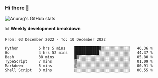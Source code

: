 ### Hi there 👋
![Anurag's GitHub stats](https://github-readme-stats.vercel.app/api?username=jami1024&show_icons=true&theme=radical)

📊 **Weekly development breakdown**
<!--START_SECTION:waka-->

```text
From: 03 December 2022 - To: 10 December 2022

Python         5 hrs 5 mins    ███████████▓░░░░░░░░░░░░░   46.36 %
Go             4 hrs 52 mins   ███████████░░░░░░░░░░░░░░   44.37 %
Bash           38 mins         █▒░░░░░░░░░░░░░░░░░░░░░░░   05.80 %
TypeScript     7 mins          ▒░░░░░░░░░░░░░░░░░░░░░░░░   01.09 %
Markdown       5 mins          ▒░░░░░░░░░░░░░░░░░░░░░░░░   00.91 %
Shell Script   3 mins          ░░░░░░░░░░░░░░░░░░░░░░░░░   00.55 %
```

<!--END_SECTION:waka-->
<!--
**jami1024/jami1024** is a ✨ _special_ ✨ repository because its `README.md` (this file) appears on your GitHub profile.

Here are some ideas to get you started:

- 🔭 I’m currently working on ...
- 🌱 I’m currently learning ...
- 👯 I’m looking to collaborate on ...
- 🤔 I’m looking for help with ...
- 💬 Ask me about ...
- 📫 How to reach me: ...
- 😄 Pronouns: ...
- ⚡ Fun fact: ...
-->
